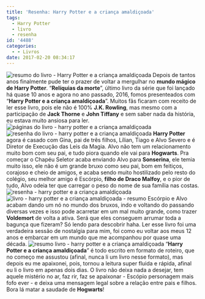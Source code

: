 ```yaml
---
title: 'Resenha: Harry Potter e a criança amaldiçoada'
tags:
  - Harry Potter
  - livro
  - resenha
id: '4488'
categories:
  - - Livros
date: 2017-02-20 08:34:17
---
```


![resumo do livro - Harry Potter e a criança amaldiçoada](http://natalia.blog.br/wp-content/uploads/2017/01/resenha-Harry-Potter-e-a-criança-amaldiçoada.jpg) Depois de tantos anos finalmente pude ter o prazer de voltar a mergulhar no **mundo mágico de Harry Potter**. “**Relíquias da morte**”, último livro da série que foi lançado há quase 10 anos e agora no ano passado, 2016, fomos presenteados com “**Harry Potter e a criança amaldiçoada**”. Muitos fãs ficaram com receito de ler esse livro, pois ele não é 100% **J.K. Rowling**, mas mesmo com a participação de **Jack Thorne** e **John Tiffany** e sem saber nada da história, eu estava muito ansiosa para ler. ![páginas do livro - harry potter e a criança amaldiçoada](http://natalia.blog.br/wp-content/uploads/2017/01/livro-harry-potter-e-a-criança-amaldiçoada.jpg) ![resenha do livro - harry potter e a criança amaldiçoada](http://natalia.blog.br/wp-content/uploads/2017/01/lombada-do-livro-harry-potter-e-a-criança-amaldiçoada.jpg) **Harry Potter** agora é casado com Gina, pai de três filhos, Lílian, Tiago e Alvo Severo e é Diretor de Execução das Leis da Magia. Alvo não tem um relacionamento muito bom com seu pai, e tudo piora quando ele vai para **Hogwarts**. Pra começar o Chapéu Seletor acaba enviando Alvo para **Sonserina**, ele temia muito isso, ele não é um grande bruxo como seu pai, bom em feitiços, corajoso e cheio de amigos, e acaba sendo muito hostilizado pelo resto do colégio, seu melhor amigo é Escórpio, **filho de Draco Malfoy**, e o pior de tudo, Alvo odeia ter que carregar o peso do nome de sua família nas costas. ![resenha - harry potter e a criança amaldiçoada](http://natalia.blog.br/wp-content/uploads/2017/01/livro-harry-potter-e-a-criança-amaldiçoada-resenha.jpg) ![livro - harry potter e a criança amaldiçoada - resumo](http://natalia.blog.br/wp-content/uploads/2017/01/contra-capa-harry-potter-e-a-criança-amaldiçoada.jpg) Escórpio e Alvo acabam dando um nó no mundo dos bruxos, indo e voltando do passando diversas vezes e isso pode acarretar em um mal muito grande, como trazer **Voldemort** de volta a ativa. Será que eles conseguem arrumar toda a bagunça que fizeram? Só lendo para descobrir haha. Ler esse livro foi uma verdadeira sessão de nostalgia para mim, foi como eu voltar aos meus 12 anos e embarcar em um mundo que me acompanhou por quase uma década. ![resumo livro - harry potter e a criança amaldiçoada](http://natalia.blog.br/wp-content/uploads/2017/01/capa-do-livro-harry-potter-e-a-criança-amaldiçoada.jpg) “**Harry Potter e a criança amaldiçoada**” é todo escrito em formato de roteiro, que no começo me assustou (afinal, nunca li um livro nesse formato), mas depois eu me apaixonei, pois, tornou a leitura super fluida e rápida, afinal eu li o livro em apenas dois dias. O livro não deixa nada a desejar, tem aquele mistério no ar, faz rir, faz se apaixonar - Escópio personagem mais fofo ever - e deixa uma mensagem legal sobre a relação entre pais e filhos. Bora lá matar a saudade de **Hogwarts**!
